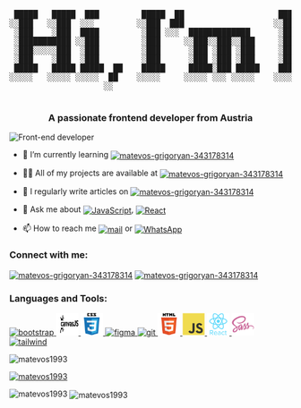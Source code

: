 <pre>
 █████   █████  ███         █████  ██                    ██████   ██████            █████                                         
░░███   ░░███  ░░░         ░░███  ███                   ░░██████ ██████            ░░███                                          
 ░███    ░███  ████         ░███ ░░░  █████████████      ░███░█████░███   ██████   ███████    ██████  █████ █████  ██████   █████ 
 ░███████████ ░░███         ░███     ░░███░░███░░███     ░███░░███ ░███  ░░░░░███ ░░░███░    ███░░███░░███ ░░███  ███░░███ ███░░  
 ░███░░░░░███  ░███         ░███      ░███ ░███ ░███     ░███ ░░░  ░███   ███████   ░███    ░███████  ░███  ░███ ░███ ░███░░█████ 
 ░███    ░███  ░███         ░███      ░███ ░███ ░███     ░███      ░███  ███░░███   ░███ ███░███░░░   ░░███ ███  ░███ ░███ ░░░░███
 █████   █████ █████  ██    █████     █████░███ █████    █████     █████░░████████  ░░█████ ░░██████   ░░█████   ░░██████  ██████ 
░░░░░   ░░░░░ ░░░░░  ██    ░░░░░     ░░░░░ ░░░ ░░░░░    ░░░░░     ░░░░░  ░░░░░░░░    ░░░░░   ░░░░░░     ░░░░░     ░░░░░░  ░░░░░░  
                    ░░                                                                                                            
 </pre>                                                                                                                                  
                                                                                                                                  
<h3 align="center">A passionate frontend developer from Austria</h3>

<img src="https://globaleducation.s3.ap-south-1.amazonaws.com/globaledu/gif/front-end-development.gif" alt="Front-end developer">

- 🌱 I’m currently learning <a href="https://nextjs.org/" target="blank"><img align="center" src="https://img.icons8.com/?size=100&id=AU6Wc7r56Fxz&format=png&color=000000" alt="matevos-grigoryan-343178314" height="40" width="40" /></a>

- 👨‍💻 All of my projects are available at <a href="https://github.com/Matevos1993" target="blank"><img align="center" src="https://img.icons8.com/?size=100&id=63777&format=png&color=000000" alt="matevos-grigoryan-343178314" height="40" width="40" /></a>

- 📝 I regularly write articles on <a href="https://linkedin.com/in/matevos-grigoryan-343178314" target="blank"><img align="center" src="https://raw.githubusercontent.com/rahuldkjain/github-profile-readme-generator/master/src/images/icons/Social/linked-in-alt.svg" alt="matevos-grigoryan-343178314" height="30" width="40" /></a>

- 💬 Ask me about <a href="#"><img src="https://img.icons8.com/?size=100&id=108784&format=png&color=000000" alt="JavaScript" align="center" width="40" height="40"></a>, <a href="#"><img src="https://img.icons8.com/?size=100&id=asWSSTBrDlTW&format=png&color=000000" alt="React" align="center" width="40" height="40"></a>

- 📫 How to reach me <a href="mailto:mat.grigoryan@gmail.com" target="_blank"><img src="https://img.icons8.com/?size=100&id=AqmeMIaHAeDY&format=png&color=000000" alt="mail"  align="center" height="40" width="40"></a> or <a href="https://wa.me/436766877568" target="_blank"><img src="https://img.icons8.com/?size=100&id=16713&format=png&color=000000" alt="WhatsApp" height="40" width="40" align="center"></a>


<h3 align="left">Connect with me:</h3>
<p align="left">
<a href="https://linkedin.com/in/matevos-grigoryan-343178314" target="blank"><img align="center" src="https://raw.githubusercontent.com/rahuldkjain/github-profile-readme-generator/master/src/images/icons/Social/linked-in-alt.svg" alt="matevos-grigoryan-343178314" height="30" width="40" /></a>
  <a href="https://www.xing.com/profile/Matevos_Grigoryan017478/web_profiles?expandNeffi=true" target="blank"><img align="center" src="https://img.icons8.com/?size=100&id=13979&format=png&color=000000" alt="matevos-grigoryan-343178314" height="40" width="40" /></a>
</p>

<h3 align="left">Languages and Tools:</h3>
<p align="left"> <a href="https://getbootstrap.com" target="_blank" rel="noreferrer"> <img src="https://img.icons8.com/?size=100&id=PndQWK6M1Hjo&format=png&color=000000" alt="bootstrap" width="40" height="40"/> </a> <a href="https://canvasjs.com" target="_blank" rel="noreferrer"> <img src="https://raw.githubusercontent.com/Hardik0307/Hardik0307/master/assets/canvasjs-charts.svg" alt="canvasjs" width="40" height="40"/> </a> <a href="https://www.w3schools.com/css/" target="_blank" rel="noreferrer"> <img src="https://raw.githubusercontent.com/devicons/devicon/master/icons/css3/css3-original-wordmark.svg" alt="css3" width="40" height="40"/> </a> <a href="https://www.figma.com/" target="_blank" rel="noreferrer"> <img src="https://www.vectorlogo.zone/logos/figma/figma-icon.svg" alt="figma" width="40" height="40"/> </a> <a href="https://git-scm.com/" target="_blank" rel="noreferrer"> <img src="https://www.vectorlogo.zone/logos/git-scm/git-scm-icon.svg" alt="git" width="40" height="40"/> </a> <a href="https://www.w3.org/html/" target="_blank" rel="noreferrer"> <img src="https://raw.githubusercontent.com/devicons/devicon/master/icons/html5/html5-original-wordmark.svg" alt="html5" width="40" height="40"/> </a> <a href="https://developer.mozilla.org/en-US/docs/Web/JavaScript" target="_blank" rel="noreferrer"> <img src="https://raw.githubusercontent.com/devicons/devicon/master/icons/javascript/javascript-original.svg" alt="javascript" width="40" height="40"/> </a> <a href="https://reactjs.org/" target="_blank" rel="noreferrer"> <img src="https://raw.githubusercontent.com/devicons/devicon/master/icons/react/react-original-wordmark.svg" alt="react" width="40" height="40"/> </a> <a href="https://sass-lang.com" target="_blank" rel="noreferrer"> <img src="https://raw.githubusercontent.com/devicons/devicon/master/icons/sass/sass-original.svg" alt="sass" width="40" height="40"/> </a> <a href="https://tailwindcss.com/" target="_blank" rel="noreferrer"> <img src="https://www.vectorlogo.zone/logos/tailwindcss/tailwindcss-icon.svg" alt="tailwind" width="40" height="40"/> </a> </p>

<p align="left"> <img src="https://komarev.com/ghpvc/?username=matevos1993&label=Profile%20views&color=0e75b6&style=flat" alt="matevos1993" /> </p>

<p align="left"> <a href="https://github.com/ryo-ma/github-profile-trophy"><img src="https://github-profile-trophy.vercel.app/?username=matevos1993" alt="matevos1993" style="width: 250;" /></a> </p>

<p><img align="left" src="https://github-readme-stats.vercel.app/api/top-langs?username=matevos1993&show_icons=true&locale=en&layout=compact" alt="matevos1993" /></p>

<p>&nbsp;<img align="center" src="https://github-readme-stats.vercel.app/api?username=matevos1993&show_icons=true&locale=en" alt="matevos1993" /></p>
